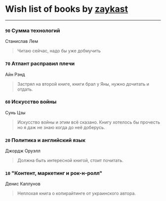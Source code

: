 # Wish list of books by [zaykast](http://vk.com/id104882848)
---

### `90` Сумма технологий
Станислав Лем
> Читаю сейчас,  надо бы уже добмучить

### `70` Атлант расправил плечи
Айн Рэнд
> Застрял на второй книге,  книги  брал у Яны, нужно  дочитать и отдать.

### `60` Искусство войны
Сунь Цзы
> Искусство войны и этим всё сказано.  Книгу хотелось бы прочесть но  я даж не знаю  когда  до неё доберусь.

### `20` Политика и английский язык
Джордж  Оруэлл
> Должна быть интересной книгой,  стоит почитать.

### `10` "Контент,  маркетинг  и рок-н-ролл"
Денис Каплунов
> Неплохая книга о  копирайтинге  от украинского  автора.

